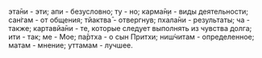 эта̄ни - эти; апи - безусловно; ту - но; карма̄н̣и - виды деятельности; сан̇гам - от общения; тйактва̄ - отвергнув; пхала̄ни - результаты; ча - также; картавйа̄ни - те, которые следует выполнять из чувства долга; ити - так; ме - Мое; па̄ртха - о сын Притхи; ниш́читам - определенное; матам - мнение; уттамам - лучшее.
